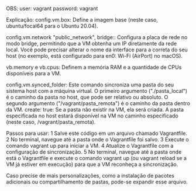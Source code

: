 OBS:
  user: vagrant
  password: vagrant

  Explicação:
config.vm.box: Define a imagem base (neste caso, ubuntu/focal64 para o Ubuntu 20.04).

config.vm.network "public_network", bridge:: Configura a placa de rede no modo bridge, permitindo que a VM obtenha um IP diretamente da rede local. 
Você pode precisar alterar o nome da interface para a correta do seu host (no exemplo, está configurado para en0: Wi-Fi (AirPort) no macOS).

vb.memory e vb.cpus: Definem a memória RAM e a quantidade de CPUs disponíveis para a VM.

config.vm.synced_folder: Este comando sincroniza uma pasta do seu sistema host com a máquina virtual.
O primeiro argumento ("./pasta_local") é o caminho da pasta no host, que pode ser relativo ou absoluto.
O segundo argumento ("/vagrant/pasta_remota") é o caminho da pasta dentro da VM.
create: true: Se a pasta não existir na VM, ela será criada.
A pasta especificada no host estará disponível na VM no caminho especificado (neste caso, /vagrant/pasta_remota).

Passos para usar:
1  Salve este código em um arquivo chamado Vagrantfile.
2  No terminal, navegue até a pasta onde o Vagrantfile foi salvo.
3  Execute o comando vagrant up para iniciar a VM.
4  Atualize o Vagrantfile com a configuração de sincronização.
5  No terminal, navegue até a pasta onde está o Vagrantfile e execute o comando vagrant up (ou vagrant reload se a VM já estiver em execução) para que a VM reconheça a sincronização.

Caso precise de mais personalizações, como a instalação de pacotes adicionais ou compartilhamento de pastas, pode-se expandir esse arquivo.
